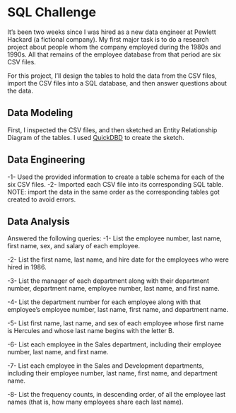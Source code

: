 # SQL Challenge
It’s been two weeks since I was hired as a new data engineer at Pewlett Hackard (a fictional company). 
My first major task is to do a research project about people whom the company employed during the 1980s and 1990s. 
All that remains of the employee database from that period are six CSV files.

For this project, I’ll design the tables to hold the data from the CSV files, import the CSV files into a SQL database, and then answer questions about the data.


## Data Modeling 
First, I inspected the CSV files, and then sketched an Entity Relationship Diagram of the tables. I used [QuickDBD](https://www.quickdatabasediagrams.com/) to create the sketch.

## Data Engineering
-1- Used the provided information to create a table schema for each of the six CSV files. 
-2- Imported each CSV file into its corresponding SQL table. NOTE: import the data in the same order as the corresponding tables got created to avoid errors.

## Data Analysis
Answered the following queries:
-1- List the employee number, last name, first name, sex, and salary of each employee.

-2- List the first name, last name, and hire date for the employees who were hired in 1986.

-3- List the manager of each department along with their department number, department name, employee number, last name, and first name.

-4- List the department number for each employee along with that employee’s employee number, last name, first name, and department name.

-5- List first name, last name, and sex of each employee whose first name is Hercules and whose last name begins with the letter B.

-6- List each employee in the Sales department, including their employee number, last name, and first name.

-7- List each employee in the Sales and Development departments, including their employee number, last name, first name, and department name.

-8- List the frequency counts, in descending order, of all the employee last names (that is, how many employees share each last name).